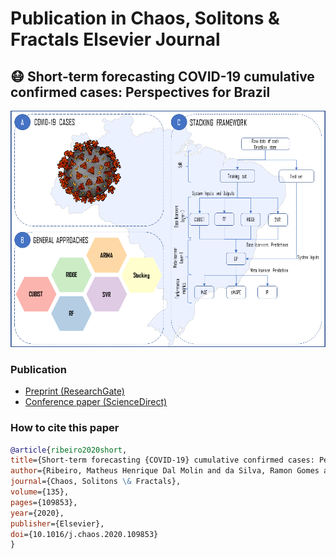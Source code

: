 # Publication in Chaos, Solitons & Fractals Elsevier Journal
## :mask: Short-term forecasting COVID-19 cumulative confirmed cases: Perspectives for Brazil

![Diagram](Figures/COVID_DIAGRAM.png)

### Publication
- [Preprint (ResearchGate)](https://www.researchgate.net/publication/341025731_Short-term_forecasting_COVID-19_cumulative_confirmed_cases_Perspectives_for_Brazil/stats)
- [Conference paper (ScienceDirect)](https://www.sciencedirect.com/science/article/pii/S0960077920302538)

### How to cite this paper
````bibtex
@article{ribeiro2020short,
title={Short-term forecasting {COVID-19} cumulative confirmed cases: Perspectives for {Brazil}},
author={Ribeiro, Matheus Henrique Dal Molin and da Silva, Ramon Gomes and Mariani, Viviana Cocco and Coelho, Leandro Santos},
journal={Chaos, Solitons \& Fractals},
volume={135},
pages={109853},
year={2020},
publisher={Elsevier},
doi={10.1016/j.chaos.2020.109853}
}
````
